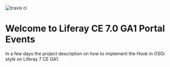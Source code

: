 ![travis ci](https://travis-ci.org/amusarra/liferay-portal-event.svg?branch=master)

# Welcome to Liferay CE 7.0 GA1 Portal Events

In a few days the project description on how to implement the Hook in OSGi style on Liferay 7 CE GA1.
